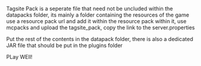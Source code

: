 Tagsite Pack is a seperate file that need not be uncluded within the datapacks folder, its mainly a folder containing the resources of the game
use a resource pack url and add it within the resource pack within it, use mcpacks and upload the tagsite_pack, copy the link to the server.properties

Put the rest of the contents in the datapack folder, there is also a dedicated JAR file that should be put in the plugins folder

PLay WEll!
